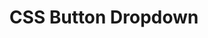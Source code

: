 ---
path: "/devcomponent/css-button-dropdown"
subnav: "2/CSS/CSS/5"
lang: "en"
title: "CSS Button Dropdown"
---